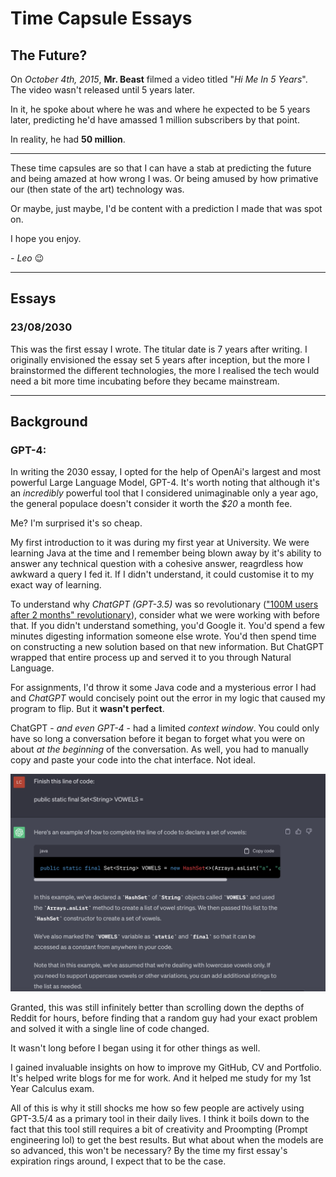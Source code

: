 # Time Capsule Essays
## The Future?
On *October 4th, 2015*, **Mr. Beast** filmed a video titled "*Hi Me In 5 Years*". The video wasn't released until 5 years later.  

In it, he spoke about where he was and where he expected to be 5 years later, predicting he'd have amassed 1 million subscribers by that point. 

In reality, he had **50 million**.

---
These time capsules are so that I can have a stab at predicting the future and being amazed at how wrong I was. Or being amused by how primative our (then state of the art) technology was. 

Or maybe, just maybe, I'd be content with a prediction I made that was spot on. 

I hope you enjoy. 

*\- Leo* 😉

--- 
## Essays
### 23/08/2030

This was the first essay I wrote. The titular date is 7 years after writing. I originally envisioned the essay set 5 years after inception, but the more I brainstormed the different technologies, the more I realised the tech would need a bit more time incubating before they became mainstream. 

---
## Background 
### GPT-4:
In writing the 2030 essay, I opted for the help of OpenAi's largest and most powerful Large Language Model, GPT-4. It's worth noting that although it's an *incredibly* powerful tool that I considered unimaginable only a year ago, the general populace doesn't consider it worth the *$20* a month fee. 

Me? I'm surprised it's so cheap. 

My first introduction to it was during my first year at University. We were learning Java at the time and I remember being blown away by it's ability to answer any technical question with a  cohesive answer, reagrdless how awkward a query I fed it. If I didn't  understand, it could customise it to my exact way of learning. 

To understand why *ChatGPT (GPT-3.5)* was so revolutionary (["100M users after 2 months" revolutionary](https://www.theguardian.com/technology/2023/feb/02/chatgpt-100-million-users-open-ai-fastest-growing-app)), consider what we were working with before that. If you didn't understand something, you'd Google it. You'd spend a few minutes digesting information someone else wrote. You'd then spend time on constructing a new solution based on that new information. But ChatGPT wrapped that entire process up and served it to you through Natural Language. 

For assignments, I'd throw it some Java code and a mysterious error I had and *ChatGPT*  would concisely point out the error in my logic that caused my program to flip. But it **wasn't perfect**.

ChatGPT - *and even GPT-4* - had a limited *context window*. You could only have so long a conversation before it began to forget what you were on about *at the beginning* of the conversation. As well, you had to manually copy and paste your code into the chat interface. Not ideal.  

![ChatGPT3.5](Screenshot.png)

Granted, this was still infinitely better than scrolling down the depths of Reddit for hours, before finding that a random guy had your exact problem and solved it with a single line of code changed. 

It wasn't long before I began using it for other things as well. 

I gained invaluable insights on how to improve my GitHub, CV and Portfolio. It's helped write blogs for me for work. And it helped me study for my 1st Year Calculus exam. 

All of this is why it still shocks me how so few people are actively using GPT-3.5/4 as a primary tool in their daily lives. I think it boils down to the fact that this tool still requires a bit of creativity and Proompting (Prompt engineering lol) to get the best results. But what about when the models are so advanced, this won't be necessary? By the time my first essay's expiration rings around, I expect that to be the case. 

